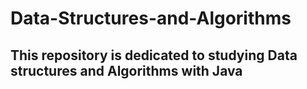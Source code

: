 # Data-Structures-and-Algorithms

## This repository is dedicated to studying Data structures and Algorithms with Java
